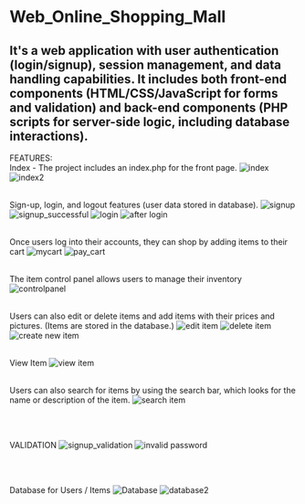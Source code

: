 # Web_Online_Shopping_Mall

It's a web application with user authentication (login/signup), session management, and data handling capabilities. It includes both front-end components (HTML/CSS/JavaScript for forms and validation) and back-end components (PHP scripts for server-side logic, including database interactions).
---------------------------------------------------------------------
FEATURES:
<br>
Index - The project includes an index.php for the front page.
![index](https://github.com/hanskkangg/Web_Online_Shopping_Mall/assets/156132740/e240841a-a597-4543-adb9-c06df5655bf0)
![index2](https://github.com/hanskkangg/Web_Online_Shopping_Mall/assets/156132740/9bb072fa-59d1-4338-9f6b-68450dd8716a)
<br>
<br>

Sign-up, login, and logout features (user data stored in database).
![signup](https://github.com/hanskkangg/Web_Online_Shopping_Mall/assets/156132740/27f04cb5-d053-4599-b118-1a325e3422ab)
![signup_successful](https://github.com/hanskkangg/Web_Online_Shopping_Mall/assets/156132740/19175f8d-b920-4980-970b-eaa3076f74ac)
![login](https://github.com/hanskkangg/Web_Online_Shopping_Mall/assets/156132740/f9a199a9-f2ea-4e07-9a62-1ca38f55aae2)
![after login](https://github.com/hanskkangg/Web_Online_Shopping_Mall/assets/156132740/72556dba-ddcf-47e6-bbcf-22b0486f3539)
<br>
<br>

Once users log into their accounts, they can shop by adding items to their cart
![mycart](https://github.com/hanskkangg/Web_Online_Shopping_Mall/assets/156132740/c9f6db09-d1d6-4963-9ed2-77af74372770)
![pay_cart](https://github.com/hanskkangg/Web_Online_Shopping_Mall/assets/156132740/5d57504f-a066-4f1a-9f10-78d9b2d468f8)
<br>
<br>

The item control panel allows users to manage their inventory
![controlpanel](https://github.com/hanskkangg/Web_Online_Shopping_Mall/assets/156132740/894a9568-4ac2-4f8b-bbfe-1d95ea9d8967)
<br>
<br>

Users can also edit or delete items and add items with their prices and pictures. (Items are stored in the database.)
![edit item](https://github.com/hanskkangg/Web_Online_Shopping_Mall/assets/156132740/882dd559-dc65-4f91-b539-765571d21f57)
![delete item](https://github.com/hanskkangg/Web_Online_Shopping_Mall/assets/156132740/9b608749-78e7-4aab-8bdd-ca95032597ab)
![create new item](https://github.com/hanskkangg/Web_Online_Shopping_Mall/assets/156132740/b80b23bf-91ad-4a1a-aedc-5691b2d97bbd)
<br>
<br>

View Item
![view item](https://github.com/hanskkangg/Web_Online_Shopping_Mall/assets/156132740/b068c49b-0981-4789-aa80-8290f93fa251)
<br>
<br>

Users can also search for items by using the search bar, which looks for the name or description of the item.
![search item](https://github.com/hanskkangg/Web_Online_Shopping_Mall/assets/156132740/c6929fe1-8e81-4374-a760-4e92df2f97b0)

<br>
<br>

VALIDATION
![signup_validation](https://github.com/hanskkangg/Web_Online_Shopping_Mall/assets/156132740/453340f1-0c9a-48c6-9150-d99e3f2c2812)
![invalid password](https://github.com/hanskkangg/Web_Online_Shopping_Mall/assets/156132740/4e3f4777-935c-4bbf-afd8-b16fd0fc7040)

<br>
<Br>

Database for Users / Items
![Database](https://github.com/hanskkangg/Web_Online_Shopping_Mall/assets/156132740/c1e362a7-0b58-4719-9a17-60e2ffbd568d)
![database2](https://github.com/hanskkangg/Web_Online_Shopping_Mall/assets/156132740/0808659e-ffa4-4e6f-88e8-d492ead98e3f)

